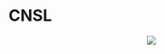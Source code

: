 # CNSL

<div align="center">
  <img src="https://profile-counter.glitch.me/shxntanu/count.svg?"  />
</div>
